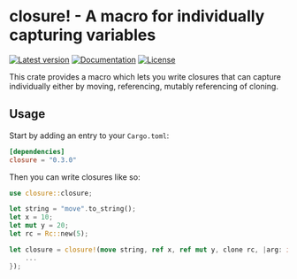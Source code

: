 # closure! - A macro for individually capturing variables

[![Latest version](https://img.shields.io/crates/v/closure.svg)](
https://crates.io/crates/closure)
[![Documentation](https://docs.rs/closure/badge.svg)](https://docs.rs/closure)
[![License](https://img.shields.io/badge/license-MIT-blue.svg)](
https://github.com/oliver-giersch/closure)

This crate provides a macro which lets you write closures that can capture
individually either by moving, referencing, mutably referencing of cloning.

## Usage

Start by adding an entry to your `Cargo.toml`:

```toml
[dependencies]
closure = "0.3.0"
```

Then you can write closures like so:

```rust
use closure::closure;

let string = "move".to_string();
let x = 10;
let mut y = 20;
let rc = Rc::new(5);

let closure = closure!(move string, ref x, ref mut y, clone rc, |arg: i32| {
    ...
});

```

